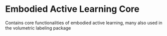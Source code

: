 # Embodied Active Learning Core

Contains core functionalities of embodied active learning, many also used in the volumetric labeling package